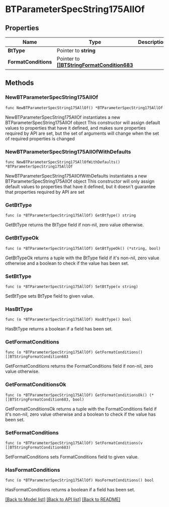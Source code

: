 # BTParameterSpecString175AllOf

## Properties

Name | Type | Description | Notes
------------ | ------------- | ------------- | -------------
**BtType** | Pointer to **string** |  | [optional] 
**FormatConditions** | Pointer to [**[]BTStringFormatCondition683**](BTStringFormatCondition-683.md) |  | [optional] 

## Methods

### NewBTParameterSpecString175AllOf

`func NewBTParameterSpecString175AllOf() *BTParameterSpecString175AllOf`

NewBTParameterSpecString175AllOf instantiates a new BTParameterSpecString175AllOf object
This constructor will assign default values to properties that have it defined,
and makes sure properties required by API are set, but the set of arguments
will change when the set of required properties is changed

### NewBTParameterSpecString175AllOfWithDefaults

`func NewBTParameterSpecString175AllOfWithDefaults() *BTParameterSpecString175AllOf`

NewBTParameterSpecString175AllOfWithDefaults instantiates a new BTParameterSpecString175AllOf object
This constructor will only assign default values to properties that have it defined,
but it doesn't guarantee that properties required by API are set

### GetBtType

`func (o *BTParameterSpecString175AllOf) GetBtType() string`

GetBtType returns the BtType field if non-nil, zero value otherwise.

### GetBtTypeOk

`func (o *BTParameterSpecString175AllOf) GetBtTypeOk() (*string, bool)`

GetBtTypeOk returns a tuple with the BtType field if it's non-nil, zero value otherwise
and a boolean to check if the value has been set.

### SetBtType

`func (o *BTParameterSpecString175AllOf) SetBtType(v string)`

SetBtType sets BtType field to given value.

### HasBtType

`func (o *BTParameterSpecString175AllOf) HasBtType() bool`

HasBtType returns a boolean if a field has been set.

### GetFormatConditions

`func (o *BTParameterSpecString175AllOf) GetFormatConditions() []BTStringFormatCondition683`

GetFormatConditions returns the FormatConditions field if non-nil, zero value otherwise.

### GetFormatConditionsOk

`func (o *BTParameterSpecString175AllOf) GetFormatConditionsOk() (*[]BTStringFormatCondition683, bool)`

GetFormatConditionsOk returns a tuple with the FormatConditions field if it's non-nil, zero value otherwise
and a boolean to check if the value has been set.

### SetFormatConditions

`func (o *BTParameterSpecString175AllOf) SetFormatConditions(v []BTStringFormatCondition683)`

SetFormatConditions sets FormatConditions field to given value.

### HasFormatConditions

`func (o *BTParameterSpecString175AllOf) HasFormatConditions() bool`

HasFormatConditions returns a boolean if a field has been set.


[[Back to Model list]](../README.md#documentation-for-models) [[Back to API list]](../README.md#documentation-for-api-endpoints) [[Back to README]](../README.md)


